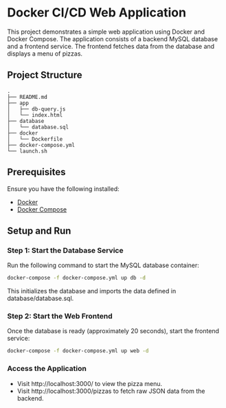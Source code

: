 # Docker CI/CD Web Application

This project demonstrates a simple web application using Docker and Docker Compose. The application consists of a backend MySQL database and a frontend service. The frontend fetches data from the database and displays a menu of pizzas.

## Project Structure

```
.
├── README.md
├── app
│   ├── db-query.js
│   └── index.html
├── database
│   └── database.sql
├── docker
│   └── Dockerfile
├── docker-compose.yml
└── launch.sh
```

## Prerequisites

Ensure you have the following installed:
- [Docker](https://www.docker.com/)
- [Docker Compose](https://docs.docker.com/compose/)

## Setup and Run

### Step 1: Start the Database Service

Run the following command to start the MySQL database container:
```bash
docker-compose -f docker-compose.yml up db -d
```

This initializes the database and imports the data defined in database/database.sql.

### Step 2: Start the Web Frontend

Once the database is ready (approximately 20 seconds), start the frontend service:

```bash
docker-compose -f docker-compose.yml up web -d
```

### Access the Application

- Visit http://localhost:3000/ to view the pizza menu.
- Visit http://localhost:3000/pizzas to fetch raw JSON data from the backend.


